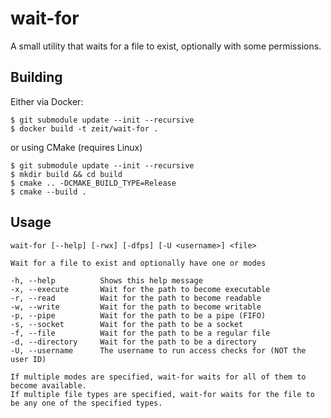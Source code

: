 # wait-for

A small utility that waits for a file to exist, optionally with some permissions.

## Building

Either via Docker:

```console
$ git submodule update --init --recursive
$ docker build -t zeit/wait-for .
```

or using CMake (requires Linux)

```console
$ git submodule update --init --recursive
$ mkdir build && cd build
$ cmake .. -DCMAKE_BUILD_TYPE=Release
$ cmake --build .
```

## Usage

```
wait-for [--help] [-rwx] [-dfps] [-U <username>] <file>

Wait for a file to exist and optionally have one or modes

-h, --help          Shows this help message
-x, --execute       Wait for the path to become executable
-r, --read          Wait for the path to become readable
-w, --write         Wait for the path to become writable
-p, --pipe          Wait for the path to be a pipe (FIFO)
-s, --socket        Wait for the path to be a socket
-f, --file          Wait for the path to be a regular file
-d, --directory     Wait for the path to be a directory
-U, --username      The username to run access checks for (NOT the user ID)

If multiple modes are specified, wait-for waits for all of them to become available.
If multiple file types are specified, wait-for waits for the file to be any one of the specified types.
```
